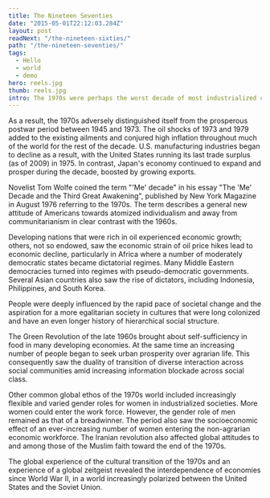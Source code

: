 ```yaml
---
title: The Nineteen Seventies
date: "2015-05-01T22:12:03.284Z"
layout: post
readNext: "/the-nineteen-sixties/"
path: "/the-nineteen-seventies/"
tags:
  - Hello
  - world
  - demo
hero: reels.jpg
thumb: reels.jpg
intro: The 1970s were perhaps the worst decade of most industrialized countries' economic performance since the Great Depression. Although there was no severe economic depression as witnessed in the 1930s, economic growth rates were considerably lower than previous decades.
---
```

 As a result, the 1970s adversely distinguished itself from the prosperous postwar period between 1945 and 1973. The oil shocks of 1973 and 1979 added to the existing ailments and conjured high inflation throughout much of the world for the rest of the decade. U.S. manufacturing industries began to decline as a result, with the United States running its last trade surplus (as of 2009) in 1975. In contrast, Japan's economy continued to expand and prosper during the decade, boosted by growing exports.

Novelist Tom Wolfe coined the term "'Me' decade" in his essay "The 'Me' Decade and the Third Great Awakening", published by New York Magazine in August 1976 referring to the 1970s. The term describes a general new attitude of Americans towards atomized individualism and away from communitarianism in clear contrast with the 1960s.

Developing nations that were rich in oil experienced economic growth; others, not so endowed, saw the economic strain of oil price hikes lead to economic decline, particularly in Africa where a number of moderately democratic states became dictatorial regimes. Many Middle Eastern democracies turned into regimes with pseudo-democratic governments. Several Asian countries also saw the rise of dictators, including Indonesia, Philippines, and South Korea.

People were deeply influenced by the rapid pace of societal change and the aspiration for a more egalitarian society in cultures that were long colonized and have an even longer history of hierarchical social structure.

The Green Revolution of the late 1960s brought about self-sufficiency in food in many developing economies. At the same time an increasing number of people began to seek urban prosperity over agrarian life. This consequently saw the duality of transition of diverse interaction across social communities amid increasing information blockade across social class.

Other common global ethos of the 1970s world included increasingly flexible and varied gender roles for women in industrialized societies. More women could enter the work force. However, the gender role of men remained as that of a breadwinner. The period also saw the socioeconomic effect of an ever-increasing number of women entering the non-agrarian economic workforce. The Iranian revolution also affected global attitudes to and among those of the Muslim faith toward the end of the 1970s.

The global experience of the cultural transition of the 1970s and an experience of a global zeitgeist revealed the interdependence of economies since World War II, in a world increasingly polarized between the United States and the Soviet Union.
